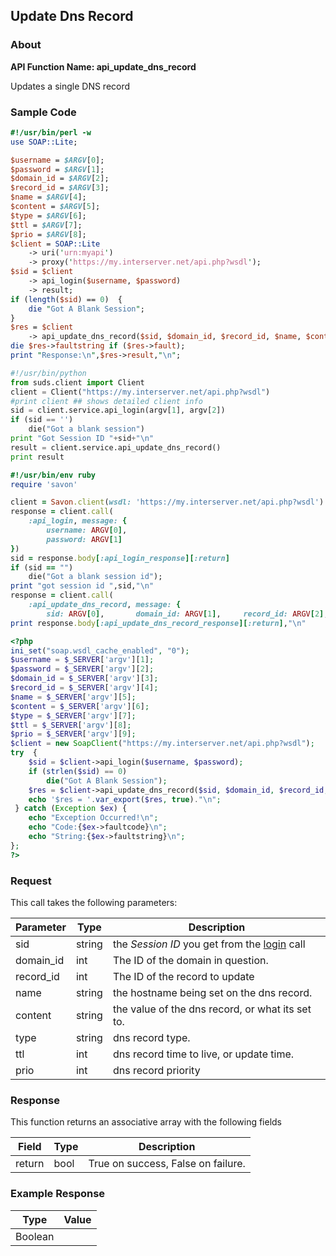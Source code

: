 
## Update Dns Record

### About

**API Function Name: api_update_dns_record**

Updates a single DNS record


### Sample Code

```perl
#!/usr/bin/perl -w
use SOAP::Lite;

$username = $ARGV[0];
$password = $ARGV[1];
$domain_id = $ARGV[2];
$record_id = $ARGV[3];
$name = $ARGV[4];
$content = $ARGV[5];
$type = $ARGV[6];
$ttl = $ARGV[7];
$prio = $ARGV[8];
$client = SOAP::Lite
	-> uri('urn:myapi')
	-> proxy('https://my.interserver.net/api.php?wsdl');
$sid = $client
	-> api_login($username, $password)
	-> result;
if (length($sid) == 0)  {
	die "Got A Blank Session";
} 
$res = $client
	-> api_update_dns_record($sid, $domain_id, $record_id, $name, $content, $type, $ttl, $prio);
die $res->faultstring if ($res->fault);
print "Response:\n",$res->result,"\n";

```

```python
#!/usr/bin/python
from suds.client import Client
client = Client("https://my.interserver.net/api.php?wsdl")
#print client ## shows detailed client info
sid = client.service.api_login(argv[1], argv[2])
if (sid == '')
	die("Got a blank session")
print "Got Session ID "+sid+"\n"
result = client.service.api_update_dns_record()
print result

```

```ruby
#!/usr/bin/env ruby
require 'savon'

client = Savon.client(wsdl: 'https://my.interserver.net/api.php?wsdl')
response = client.call(
	:api_login, message: {
		username: ARGV[0],
		password: ARGV[1]
})
sid = response.body[:api_login_response][:return]
if (sid == "")
	die("Got a blank session id");
print "got session id ",sid,"\n"
response = client.call(
	:api_update_dns_record, message: {
		sid: ARGV[0],		domain_id: ARGV[1],		record_id: ARGV[2],		name: ARGV[3],		content: ARGV[4],		type: ARGV[5],		ttl: ARGV[6],		prio: ARGV[7],})
print response.body[:api_update_dns_record_response][:return],"\n"

```

```php
<?php
ini_set("soap.wsdl_cache_enabled", "0");
$username = $_SERVER['argv'][1];
$password = $_SERVER['argv'][2];
$domain_id = $_SERVER['argv'][3];
$record_id = $_SERVER['argv'][4];
$name = $_SERVER['argv'][5];
$content = $_SERVER['argv'][6];
$type = $_SERVER['argv'][7];
$ttl = $_SERVER['argv'][8];
$prio = $_SERVER['argv'][9];
$client = new SoapClient("https://my.interserver.net/api.php?wsdl");
try  { 
	$sid = $client->api_login($username, $password);
	if (strlen($sid) == 0)
		die("Got A Blank Session");
	$res = $client->api_update_dns_record($sid, $domain_id, $record_id, $name, $content, $type, $ttl, $prio);
	echo '$res = '.var_export($res, true)."\n";
 } catch (Exception $ex) {
	echo "Exception Occurred!\n";
	echo "Code:{$ex->faultcode}\n";
	echo "String:{$ex->faultstring}\n";
}; 
?>

```



### Request

This call takes the following parameters:

Parameter|Type|Description
---------|----|-----------
sid|string|the *Session ID* you get from the [login](#login) call
domain_id|int|The ID of the domain in question.
record_id|int|The ID of the record to update
name|string|the hostname being set on the dns record.
content|string|the value of the dns record, or what its set to.
type|string|dns record type.
ttl|int|dns record time to live, or update time.
prio|int|dns record priority


### Response

This function returns an associative array with the following fields

Field|Type|Description
-----|----|-----------
return|bool|True on success, False on failure.


### Example Response

<table>
	<thead>
		<tr>
			<th>Type</th>
			<th>Value</th>
		</tr>
	</thead>
	<tbody>
		<tr>
			<td>Boolean</td>
			<td></td>
		</tr>
	</tbody>
</table>



